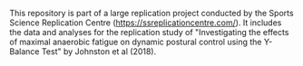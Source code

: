 This repository is part of a large replication project conducted by the Sports Science Replication Centre (https://ssreplicationcentre.com/). It includes the data and analyses for the replication study of "Investigating the effects of maximal anaerobic fatigue on dynamic postural control using the Y-Balance Test" by Johnston et al (2018).
